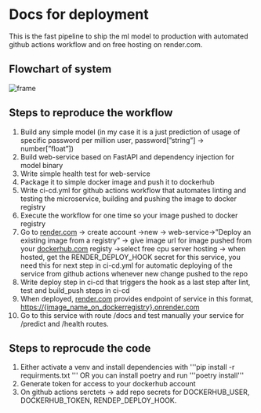 # Docs for deployment

This is the fast pipeline to ship the ml model to production with automated github actions workflow and on free hosting on render.com. 

## Flowchart of system ## 
![frame](https://github.com/Alaboy19/model-serving-github-actions-render/assets/47283347/e47fea91-beb3-491e-828c-42c66fe13edc)

## Steps to reproduce the workflow ##

1. Build any simple model (in my case it is a just prediction of usage of specific password per million user, password[”string”] → number[”float”])
2. Build web-service based on FastAPI and dependency injection for model binary 
3. Write simple health test for web-service 
4. Package it to simple docker image and push it to dockerhub 
5. Write ci-cd.yml for github actions workflow that automates linting and testing the microservice, building and pushing the image to docker registry 
6. Execute the workflow for one time so your image pushed to docker registry 
7. Go to [render.com](http://render.com) → create account →new → web-service→”Deploy an existing image from a registry” → give image url for image pushed from your [dockerhub.com](http://dockerhub.com) registy →select free cpu server hosting → when hosted, get the RENDER_DEPLOY_HOOK secret for this service, you need this for next step in ci-cd.yml for automatic deploying of the service from github actions whenever new change pushed to the repo
8. Write deploy step in ci-cd that triggers the hook as a last step after lint, test and build_push steps in ci-cd 
9. When deployed, [render.com](http://render.com) provides endpoint of service in this format, [https://{image_name_on_dockerregistry}.onrender.com](https://fastapi-webservice-retrain-01.onrender.com/)
10. Go to this service with route /docs and test manually your service for /predict and /health routes. 

## Steps to reprocude the code ##

1. Either activate a venv and install dependencies with '''pip install -r requirments.txt ''' OR you can install poetry and run '''poetry install'''
2. Generate token for access to your dockerhub account 
3. On github actions serctets → add repo secrets for DOCKERHUB_USER, DOCKERHUB_TOKEN, RENDEP_DEPLOY_HOOK.




